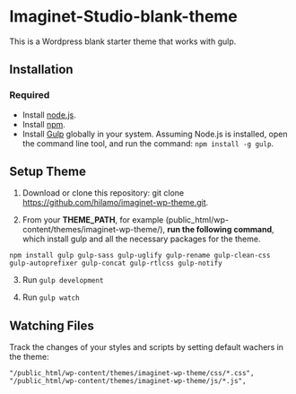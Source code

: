 # Imaginet-Studio-blank-theme
This is a Wordpress blank starter theme that works with gulp.
## Installation
### Required
* Install [node.js](https://nodejs.org/en/).
* Install [npm](http://blog.npmjs.org/post/85484771375/how-to-install-npm).
* Install [Gulp](http://gulpjs.com/) globally in your system. 
Assuming Node.js is installed, open the command line tool, and run the command: `npm install -g gulp`.

## Setup Theme
1. Download or clone this repository: git clone https://github.com/hilamo/imaginet-wp-theme.git.

2. From your **THEME_PATH**, for example (public_html/wp-content/themes/imaginet-wp-theme/), **run the following command**, which install gulp and all the necessary packages for the theme.
```
npm install gulp gulp-sass gulp-uglify gulp-rename gulp-clean-css gulp-autoprefixer gulp-concat gulp-rtlcss gulp-notify
```

3. Run `gulp development`

4. Run `gulp watch`

## Watching Files
Track the changes of your styles and scripts by setting default wachers in the theme:
```
"/public_html/wp-content/themes/imaginet-wp-theme/css/*.css",
"/public_html/wp-content/themes/imaginet-wp-theme/js/*.js",
```

